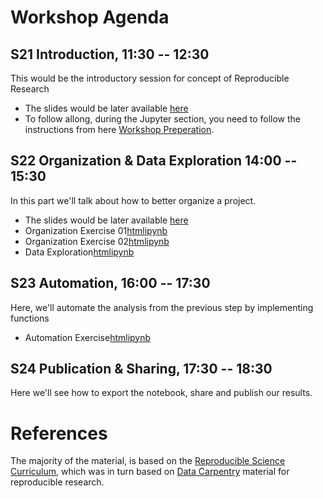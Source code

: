 # Workshop Agenda


## S21 Introduction, 11:30 -- 12:30

This would be the introductory session for concept of Reproducible Research

- The slides would be later available [here]()
- To follow allong, during the Jupyter section, you need to 
  follow the instructions from here [Workshop Preperation](notebooks/00_preperation.html).
  
## S22 Organization & Data Exploration 14:00 -- 15:30
  
In this part we'll talk about how to better organize a project.
  
- The slides would be later available [here]()
- Organization Exercise 01[html](notebooks/02_organization_exercise_01.html)[ipynb](notebooks/02_organization_exercise_01.html)
- Organization Exercise 02[html](notebooks/03_organization_exercise_02.html)[ipynb](notebooks/03_organization_exercise_02.html)
- Data Exploration[html](notebooks/04_data_exploration.html)[ipynb](notebooks/04_data_exploration.ipynb)

## S23 Automation, 16:00 -- 17:30

Here, we'll automate the analysis from the previous step by implementing functions

- Automation Exercise[html](notebooks/05_automation.html)[ipynb](notebooks/05_automation.ipynb)

## S24 Publication & Sharing, 17:30 -- 18:30

Here we'll see how to export the notebook, share and publish our results.



# References 

The majority of the material, is based on the [Reproducible Science Curriculum](https://github.com/Reproducible-Science-Curriculum), which was in turn based on [Data Carpentry](http://www.datacarpentry.org/) material for reproducible research.